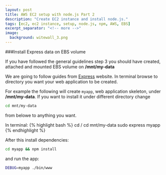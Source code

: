 ```yaml
---
layout: post
title: AWS EC2 setup with node.js Part 2
description: "Create EC2 instance and install node.js."
tags: [ec2, ec2 instance, setup, node.js, npm, AWS, EBS]
excerpt_separator: "<!-- more -->"
image:
  background: witewall_3.png
---
```


###Install Express data on EBS volume

<!--more-->
If you have followed the general guidelines step 3 you should have created, attached and mounted EBS volume on **/mnt/my-data**

We are going to follow guides from [Express](http://expressjs.com/starter/generator.html) website.  In terminal browse to directory you want your web application to be created.

For example the following will create `myapp`, web application skeleton, under **/mnt/my-data**.  If you want to install it under different directory change 

```bash
cd mnt/my-data
```
from belowe to anything you want.

In terminal:
{% highlight bash %}
cd /
cd mnt/my-data
sudo express myapp
{% endhighlight %}

After this install dependencies:

```bash
cd myapp && npm install
```

and run the app:

```bash
DEBUG=myapp ./bin/www
```